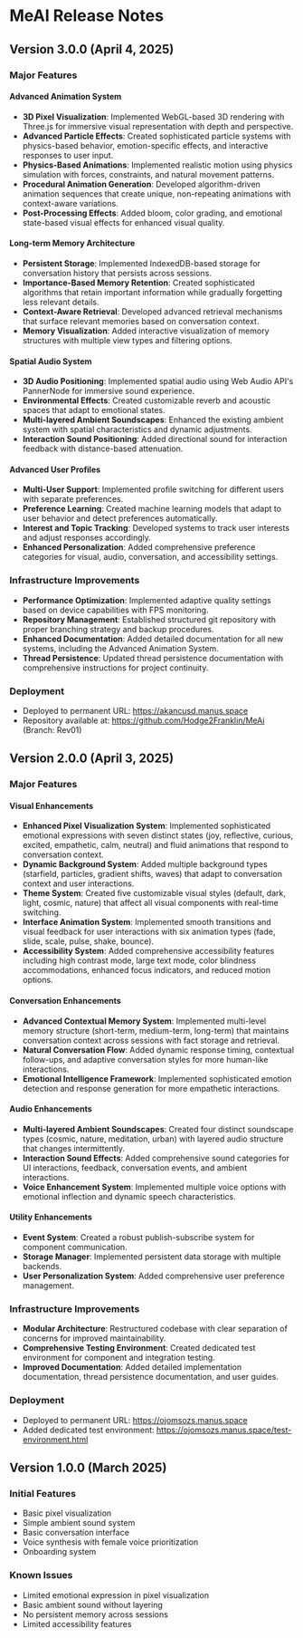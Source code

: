 # MeAI Release Notes

## Version 3.0.0 (April 4, 2025)

### Major Features

#### Advanced Animation System
- **3D Pixel Visualization**: Implemented WebGL-based 3D rendering with Three.js for immersive visual representation with depth and perspective.
- **Advanced Particle Effects**: Created sophisticated particle systems with physics-based behavior, emotion-specific effects, and interactive responses to user input.
- **Physics-Based Animations**: Implemented realistic motion using physics simulation with forces, constraints, and natural movement patterns.
- **Procedural Animation Generation**: Developed algorithm-driven animation sequences that create unique, non-repeating animations with context-aware variations.
- **Post-Processing Effects**: Added bloom, color grading, and emotional state-based visual effects for enhanced visual quality.

#### Long-term Memory Architecture
- **Persistent Storage**: Implemented IndexedDB-based storage for conversation history that persists across sessions.
- **Importance-Based Memory Retention**: Created sophisticated algorithms that retain important information while gradually forgetting less relevant details.
- **Context-Aware Retrieval**: Developed advanced retrieval mechanisms that surface relevant memories based on conversation context.
- **Memory Visualization**: Added interactive visualization of memory structures with multiple view types and filtering options.

#### Spatial Audio System
- **3D Audio Positioning**: Implemented spatial audio using Web Audio API's PannerNode for immersive sound experience.
- **Environmental Effects**: Created customizable reverb and acoustic spaces that adapt to emotional states.
- **Multi-layered Ambient Soundscapes**: Enhanced the existing ambient system with spatial characteristics and dynamic adjustments.
- **Interaction Sound Positioning**: Added directional sound for interaction feedback with distance-based attenuation.

#### Advanced User Profiles
- **Multi-User Support**: Implemented profile switching for different users with separate preferences.
- **Preference Learning**: Created machine learning models that adapt to user behavior and detect preferences automatically.
- **Interest and Topic Tracking**: Developed systems to track user interests and adjust responses accordingly.
- **Enhanced Personalization**: Added comprehensive preference categories for visual, audio, conversation, and accessibility settings.

### Infrastructure Improvements
- **Performance Optimization**: Implemented adaptive quality settings based on device capabilities with FPS monitoring.
- **Repository Management**: Established structured git repository with proper branching strategy and backup procedures.
- **Enhanced Documentation**: Added detailed documentation for all new systems, including the Advanced Animation System.
- **Thread Persistence**: Updated thread persistence documentation with comprehensive instructions for project continuity.

### Deployment
- Deployed to permanent URL: https://akancusd.manus.space
- Repository available at: https://github.com/Hodge2Franklin/MeAi (Branch: Rev01)

## Version 2.0.0 (April 3, 2025)

### Major Features

#### Visual Enhancements
- **Enhanced Pixel Visualization System**: Implemented sophisticated emotional expressions with seven distinct states (joy, reflective, curious, excited, empathetic, calm, neutral) and fluid animations that respond to conversation context.
- **Dynamic Background System**: Added multiple background types (starfield, particles, gradient shifts, waves) that adapt to conversation context and user interactions.
- **Theme System**: Created five customizable visual styles (default, dark, light, cosmic, nature) that affect all visual components with real-time switching.
- **Interface Animation System**: Implemented smooth transitions and visual feedback for user interactions with six animation types (fade, slide, scale, pulse, shake, bounce).
- **Accessibility System**: Added comprehensive accessibility features including high contrast mode, large text mode, color blindness accommodations, enhanced focus indicators, and reduced motion options.

#### Conversation Enhancements
- **Advanced Contextual Memory System**: Implemented multi-level memory structure (short-term, medium-term, long-term) that maintains conversation context across sessions with fact storage and retrieval.
- **Natural Conversation Flow**: Added dynamic response timing, contextual follow-ups, and adaptive conversation styles for more human-like interactions.
- **Emotional Intelligence Framework**: Implemented sophisticated emotion detection and response generation for more empathetic interactions.

#### Audio Enhancements
- **Multi-layered Ambient Soundscapes**: Created four distinct soundscape types (cosmic, nature, meditation, urban) with layered audio structure that changes intermittently.
- **Interaction Sound Effects**: Added comprehensive sound categories for UI interactions, feedback, conversation events, and ambient interactions.
- **Voice Enhancement System**: Implemented multiple voice options with emotional inflection and dynamic speech characteristics.

#### Utility Enhancements
- **Event System**: Created a robust publish-subscribe system for component communication.
- **Storage Manager**: Implemented persistent data storage with multiple backends.
- **User Personalization System**: Added comprehensive user preference management.

### Infrastructure Improvements
- **Modular Architecture**: Restructured codebase with clear separation of concerns for improved maintainability.
- **Comprehensive Testing Environment**: Created dedicated test environment for component and integration testing.
- **Improved Documentation**: Added detailed implementation documentation, thread persistence documentation, and user guides.

### Deployment
- Deployed to permanent URL: https://ojomsozs.manus.space
- Added dedicated test environment: https://ojomsozs.manus.space/test-environment.html

## Version 1.0.0 (March 2025)

### Initial Features
- Basic pixel visualization
- Simple ambient sound system
- Basic conversation interface
- Voice synthesis with female voice prioritization
- Onboarding system

### Known Issues
- Limited emotional expression in pixel visualization
- Basic ambient sound without layering
- No persistent memory across sessions
- Limited accessibility features
